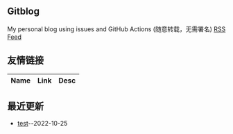 ## Gitblog
My personal blog using issues and GitHub Actions (随意转载，无需署名)
[RSS Feed](https://raw.githubusercontent.com/iosyyy/issuses-blog/master/feed.xml)
## 友情链接
| Name | Link | Desc | 
 | ---- | ---- | ---- |
## 最近更新
- [test](https://github.com/iosyyy/issuses-blog/issues/4)--2022-10-25
